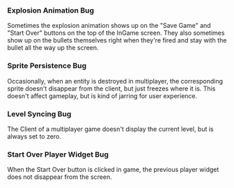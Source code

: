 ### Explosion Animation Bug ###
Sometimes the explosion animation shows up on the "Save Game" and "Start Over" buttons on the top of the InGame screen.  They also sometimes show up on the bullets themselves right when they're fired and stay with the bullet all the way up the screen.

### Sprite Persistence Bug ###
Occasionally, when an entity is destroyed in multiplayer, the corresponding sprite doesn't disappear from the client, but just freezes where it is.  This doesn't affect gameplay, but is kind of jarring for user experience.

### Level Syncing Bug ###
The Client of a multiplayer game doesn't display the current level, but is always set to zero.

### Start Over Player Widget Bug ###
When the Start Over button is clicked in game, the previous player widget does not disappear from the screen.